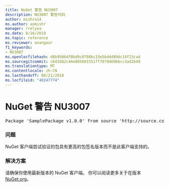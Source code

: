 ```yaml
---
title: NuGet 警告 NU3007
description: NU3007 警告代码
author: mishra14
ms.author: anmishr
manager: rrelyea
ms.date: 8/16/2018
ms.topic: reference
ms.reviewer: anangaur
f1_keywords:
- NU3007
ms.openlocfilehash: d8b9506df0bd9c0708bc33e5bddd89dc14f23ca4
ms.sourcegitcommit: c643dd2c44e085601551ff7079d696bcc3ad2b49
ms.translationtype: MT
ms.contentlocale: zh-CN
ms.lasthandoff: 08/21/2018
ms.locfileid: "40247774"
---
```

# <a name="nuget-warning-nu3007"></a>NuGet 警告 NU3007

<pre>Package 'SamplePackage v1.0.0' from source 'http://source.com/index.json': The package signature format version is not supported. Updating your client may solve this problem.</pre>

### <a name="issue"></a>问题

NuGet 客户端尝试验证的包具有更高的包签名版本而不是此客户端支持的。


### <a name="solution"></a>解决方案

请确保你使用最新版本的 NuGet 客户端。 你可以阅读更多关于在版本[NuGet.org](https://www.nuget.org/downloads)。


